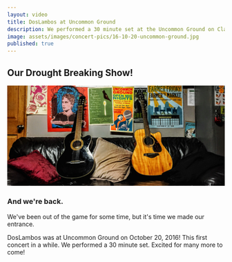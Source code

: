 ```yaml
---
layout: video
title: DosLambos at Uncommon Ground
description: We performed a 30 minute set at the Uncommon Ground on Clark
image: assets/images/concert-pics/16-10-20-uncommon-ground.jpg
published: true
---
```


<!-- Content -->
<h2 id="content">Our Drought Breaking Show!</h2>

<div class="row">

  <div>
    <span>
      <img src="/assets/images/concert-pics/16-10-20-uncommon-ground.jpg" alt="DosLambos Performing Music at Uncommon Ground" />
    </span>
  </div>
</div>
<div class="row">
		<h3>And we're back.</h3>
        <p>We've been out of the game for some time, but it's time we made our entrance.</p>
        <p>DosLambos was at Uncommon Ground on October 20, 2016! This first concert in a while. We performed a 30 minute set. Excited for many more to come!</p>
	</div>
</div>
